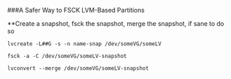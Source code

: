 ###A Safer Way to FSCK LVM-Based Partitions

**Create a snapshot, fsck the snapshot, merge the snapshot, if sane to do so

```
lvcreate -L##G -s -n name-snap /dev/someVG/someLV

fsck -a -C /dev/someVG/someLV-snapshot

lvconvert --merge /dev/someVG/someLV-snapshot
```
